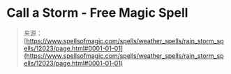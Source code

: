 <!--yml
category: 未分类
date: 2024-06-12 18:49:29
-->

# Call a Storm - Free Magic Spell

> 来源：[https://www.spellsofmagic.com/spells/weather_spells/rain_storm_spells/12023/page.html#0001-01-01](https://www.spellsofmagic.com/spells/weather_spells/rain_storm_spells/12023/page.html#0001-01-01)